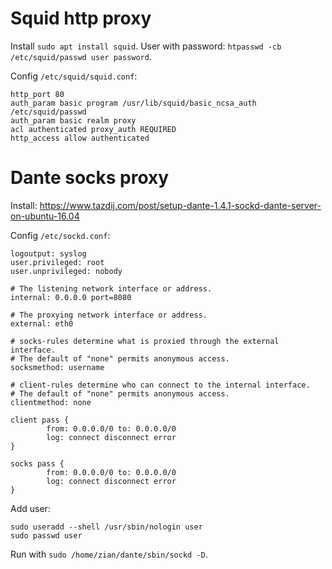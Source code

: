 # Squid http proxy

Install `sudo apt install squid`.
User with password: `htpasswd -cb /etc/squid/passwd user password`.

Config `/etc/squid/squid.conf`:

```
http_port 80
auth_param basic program /usr/lib/squid/basic_ncsa_auth /etc/squid/passwd
auth_param basic realm proxy
acl authenticated proxy_auth REQUIRED
http_access allow authenticated
```

# Dante socks proxy

Install: https://www.tazdij.com/post/setup-dante-1.4.1-sockd-dante-server-on-ubuntu-16.04

Config `/etc/sockd.conf`:

```
logoutput: syslog
user.privileged: root
user.unprivileged: nobody

# The listening network interface or address.
internal: 0.0.0.0 port=8080

# The proxying network interface or address.
external: eth0

# socks-rules determine what is proxied through the external interface.
# The default of "none" permits anonymous access.
socksmethod: username

# client-rules determine who can connect to the internal interface.
# The default of "none" permits anonymous access.
clientmethod: none

client pass {
        from: 0.0.0.0/0 to: 0.0.0.0/0
        log: connect disconnect error
}

socks pass {
        from: 0.0.0.0/0 to: 0.0.0.0/0
        log: connect disconnect error
}
```

Add user:
```
sudo useradd --shell /usr/sbin/nologin user
sudo passwd user
```

Run with `sudo /home/zian/dante/sbin/sockd -D`.